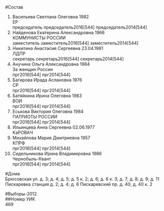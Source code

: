 #Состав  
1. Васильева Светлана Олеговна 1982  
    ЕР  
    председатель председатель2016[544] председатель2014[544]  
2. Найденова Екатерина Александровна 1966  
    КОММУНИСТЫ РОССИИ  
    заместитель заместитель2016[544] заместитель2014[544]  
3. Никитина Анастасия Сергеевна 23.04.1981  
    ЛДПР  
    секретарь секретарь2016[544] секретарь2014[544]  
4. Анучина Ольга Александровна 1984  
    За женщин России  
    прг2016[544] прг2014[544]  
5. Багирова Ирада Аслановна 1976  
    СР  
    прг2016[544] прг2014[544]  
6. Батяйкина Ирина Олеговна 1983  
    ВОИ  
    прг2016[544] прг2014[544]  
7. Еськова Виктория Олеговна 1984  
    ПАТРИОТЫ РОССИИ  
    прг2016[544] прг2014[544]  
8. Ильинцева Анна Сергеевна 02.06.1977  
    КаРОВАЧ  
9. Михайлова Мария Дмитриевна 1957  
    КПРФ  
    прг2016[544] прг2014[544]  
10. Сидельникова Ирина Владимировна 1986  
    Чернобыль-Квант  
    прг2016[544] прг2014[544]  
  
#Дома  
Брюсовская ул. д. 3; д. 4; д. 5; д. 5 к. 2; д. 6; д. 6 к. 3; д. 7; д. 8; д. 9; д. 11 Пискаревка станция д. 2; д. 4; д. 6 Пискаревский пр. д. 40; д. 40 к. 2  
  
#Выборы-2012  
##Номер УИК  
469  
